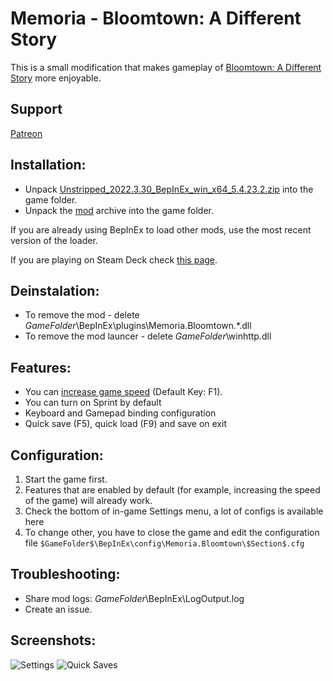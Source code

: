 # Memoria - Bloomtown: A Different Story
This is a small modification that makes gameplay of [Bloomtown: A Different Story](https://store.steampowered.com/app/2445990/Bloomtown_A_Different_Story/) more enjoyable. 

## Support
[Patreon](https://www.patreon.com/Albeoris?fan_landing=true)

## Installation:

- Unpack [Unstripped_2022.3.30_BepInEx_win_x64_5.4.23.2.zip](https://github.com/Albeoris/Memoria.Bloomtown/releases/download/v2024.10.01/Unstripped_2022.3.30_BepInEx_win_x64_5.4.23.2.zip) into the game folder.
- Unpack the [mod](https://github.com/Albeoris/Memoria.Bloomtown/releases/download/v2024.10.01/Memoria.Bloomtown.Steam_v2024.10.01.zip) archive into the game folder.

If you are already using BepInEx to load other mods, use the most recent version of the loader.

If you are playing on Steam Deck check [this page](https://github.com/Albeoris/Memoria.FFPR/wiki/Steam-Deck).

## Deinstalation:
- To remove the mod - delete $GameFolder$\BepInEx\plugins\Memoria.Bloomtown.*.dll
- To remove the mod launcer - delete $GameFolder$\winhttp.dll

## Features:
- You can [increase game speed](https://github.com/Albeoris/Memoria.Bloomtown/wiki/Features-Speed.cfg) (Default Key: F1).
- You can turn on Sprint by default
- Keyboard and Gamepad binding configuration
- Quick save (F5), quick load (F9) and save on exit

## Configuration:
1. Start the game first.
2. Features that are enabled by default (for example, increasing the speed of the game) will already work.
3. Check the bottom of in-game Settings menu, a lot of configs is available here
4. To change other, you have to close the game and edit the configuration file `$GameFolder$\BepInEx\config\Memoria.Bloomtown\$Section$.cfg`
   
## Troubleshooting:
- Share mod logs: $GameFolder$\BepInEx\LogOutput.log
- Create an issue.

## Screenshots:
![Settings](https://github.com/user-attachments/assets/b448e13b-e6ca-4ead-a31a-e8ac86dc1c35)
![Quick Saves](https://github.com/user-attachments/assets/70ac27ee-46df-4ba0-b592-f51ce1ab2e13)
